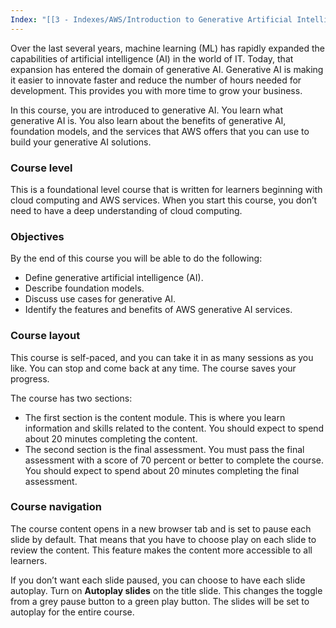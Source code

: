 ```yaml
---
Index: "[[3 - Indexes/AWS/Introduction to Generative Artificial Intelligence|Introduction to Generative Artificial Intelligence]]"
---
```

Over the last several years, machine learning (ML) has rapidly expanded the capabilities of artificial intelligence (AI) in the world of IT. Today, that expansion has entered the domain of generative AI. Generative AI is making it easier to innovate faster and reduce the number of hours needed for development. This provides you with more time to grow your business.

In this course, you are introduced to generative AI. You learn what generative AI is. You also learn about the benefits of generative AI, foundation models, and the services that AWS offers that you can use to build your generative AI solutions. 

### Course level 

This is a foundational level course that is written for learners beginning with cloud computing and AWS services. When you start this course, you don’t need to have a deep understanding of cloud computing.

### Objectives

  
By the end of this course you will be able to do the following:

- Define generative artificial intelligence (AI).
- Describe foundation models.
- Discuss use cases for generative AI.
- Identify the features and benefits of AWS generative AI services.

### Course layout

This course is self-paced, and you can take it in as many sessions as you like. You can stop and come back at any time. The course saves your progress. 

The course has two sections:  

- The first section is the content module. This is where you learn information and skills related to the content. You should expect to spend about 20 minutes completing the content. 
- The second section is the final assessment. You must pass the final assessment with a score of 70 percent or better to complete the course. You should expect to spend about 20 minutes completing the final assessment. 

### Course navigation

The course content opens in a new browser tab and is set to pause each slide by default. That means that you have to choose play on each slide to review the content. This feature makes the content more accessible to all learners.

If you don’t want each slide paused, you can choose to have each slide autoplay. Turn on **Autoplay slides** on the title slide. This changes the toggle from a grey pause button to a green play button. The slides will be set to autoplay for the entire course.